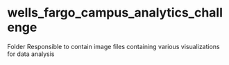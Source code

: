 # wells_fargo_campus_analytics_challenge
Folder Responsible to contain image files containing various visualizations for data analysis

